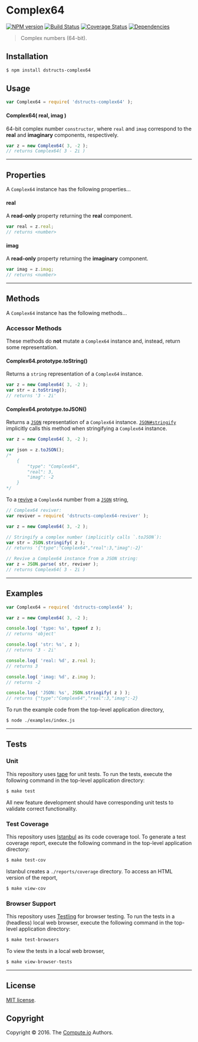 Complex64
===
[![NPM version][npm-image]][npm-url] [![Build Status][build-image]][build-url] [![Coverage Status][coverage-image]][coverage-url] [![Dependencies][dependencies-image]][dependencies-url]

> Complex numbers (64-bit).


## Installation

``` bash
$ npm install dstructs-complex64
```


## Usage

``` javascript
var Complex64 = require( 'dstructs-complex64' );
```

#### Complex64( real, imag )

64-bit complex number `constructor`, where `real` and `imag` correspond to the __real__ and __imaginary__ components, respectively.

``` javascript
var z = new Complex64( 3, -2 );
// returns Complex64( 3 - 2i )
```

---
## Properties

A `Complex64` instance has the following properties...

<a name="complex64-real" class="read-only-property"></a>
#### real

A __read-only__ property returning the __real__ component.

``` javascript
var real = z.real;
// returns <number>
```


<a name="complex64-imag" class="read-only-property"></a>
#### imag

A __read-only__ property returning the __imaginary__ component.

``` javascript
var imag = z.imag;
// returns <number>
```


---
## Methods

A `Complex64` instance has the following methods...

### Accessor Methods

These methods do **not** mutate a `Complex64` instance and, instead, return some representation.

<a name="complex64-tostring"></a>
#### Complex64.prototype.toString()

Returns a `string` representation of a `Complex64` instance. 

``` javascript
var z = new Complex64( 3, -2 );
var str = z.toString();
// returns '3 - 2i'
```


<a name="complex64-tojson"></a>
#### Complex64.prototype.toJSON()

Returns a [`JSON`][json] representation of a `Complex64` instance. [`JSON#stringify`][json-stringify] implicitly calls this method when stringifying a `Complex64` instance.

``` javascript
var z = new Complex64( 3, -2 );

var json = z.toJSON();
/*
	{
		"type": "Complex64",
		"real": 3,
		"imag": -2
	}
*/
```

To a [revive][json-parse] a `Complex64` number from a [`JSON`][json] string,

``` javascript
// Complex64 reviver:
var reviver = require( 'dstructs-complex64-reviver' );

var z = new Complex64( 3, -2 );

// Stringify a complex number (implicitly calls `.toJSON`):
var str = JSON.stringify( z );
// returns '{"type":"Complex64","real":3,"imag":-2}'

// Revive a Complex64 instance from a JSON string:
var z = JSON.parse( str, reviver );
// returns Complex64( 3 - 2i )
```


---
## Examples

``` javascript
var Complex64 = require( 'dstructs-complex64' );

var z = new Complex64( 3, -2 );

console.log( 'type: %s', typeof z );
// returns 'object'

console.log( 'str: %s', z );
// returns '3 - 2i'

console.log( 'real: %d', z.real );
// returns 3

console.log( 'imag: %d', z.imag );
// returns -2

console.log( 'JSON: %s', JSON.stringify( z ) );
// returns {"type":"Complex64","real":3,"imag":-2}
```

To run the example code from the top-level application directory,

``` bash
$ node ./examples/index.js
```


---
## Tests

### Unit

This repository uses [tape][tape] for unit tests. To run the tests, execute the following command in the top-level application directory:

``` bash
$ make test
```

All new feature development should have corresponding unit tests to validate correct functionality.


### Test Coverage

This repository uses [Istanbul][istanbul] as its code coverage tool. To generate a test coverage report, execute the following command in the top-level application directory:

``` bash
$ make test-cov
```

Istanbul creates a `./reports/coverage` directory. To access an HTML version of the report,

``` bash
$ make view-cov
```


### Browser Support

This repository uses [Testling][testling] for browser testing. To run the tests in a (headless) local web browser, execute the following command in the top-level application directory:

``` bash
$ make test-browsers
```

To view the tests in a local web browser,

``` bash
$ make view-browser-tests
```

<!-- [![browser support][browsers-image]][browsers-url] -->


---
## License

[MIT license](http://opensource.org/licenses/MIT).


## Copyright

Copyright &copy; 2016. The [Compute.io][compute-io] Authors.


[npm-image]: http://img.shields.io/npm/v/dstructs-complex64.svg
[npm-url]: https://npmjs.org/package/dstructs-complex64

[build-image]: http://img.shields.io/travis/dstructs/complex64/master.svg
[build-url]: https://travis-ci.org/dstructs/complex64

[coverage-image]: https://img.shields.io/codecov/c/github/dstructs/complex64/master.svg
[coverage-url]: https://codecov.io/github/dstructs/complex64?branch=master

[dependencies-image]: http://img.shields.io/david/dstructs/complex64.svg
[dependencies-url]: https://david-dm.org/dstructs/complex64

[dev-dependencies-image]: http://img.shields.io/david/dev/dstructs/complex64.svg
[dev-dependencies-url]: https://david-dm.org/dev/dstructs/complex64

[github-issues-image]: http://img.shields.io/github/issues/dstructs/complex64.svg
[github-issues-url]: https://github.com/dstructs/complex64/issues

[tape]: https://github.com/substack/tape
[istanbul]: https://github.com/gotwarlost/istanbul
[testling]: https://ci.testling.com

[compute-io]: https://github.com/compute-io/

[json]: http://www.json.org/
[json-stringify]: https://developer.mozilla.org/en-US/docs/Web/JavaScript/Reference/Global_Objects/JSON/stringify
[json-parse]: https://developer.mozilla.org/en-US/docs/Web/JavaScript/Reference/Global_Objects/JSON/parse
